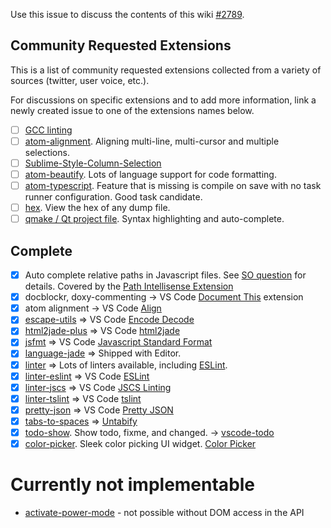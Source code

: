 Use this issue to discuss the contents of this wiki [#2789](https://github.com/Microsoft/vscode/issues/2789).

## Community Requested Extensions

This is a list of community requested extensions collected from a variety of sources (twitter, user voice, etc.). 

For discussions on specific extensions and to add more information, link a newly created issue to one of the extensions names below. 

- [ ] [GCC linting](https://atom.io/packages/linter-gcc)
- [ ] [atom-alignment](https://atom.io/packages/atom-alignment). Aligning multi-line, multi-cursor and multiple selections.
- [ ] [Sublime-Style-Column-Selection](https://atom.io/packages/Sublime-Style-Column-Selection)
- [ ] [atom-beautify](https://atom.io/packages/atom-beautify). Lots of language support for code formatting. 
- [ ] [atom-typescript](https://atom.io/packages/atom-typescript). Feature that is missing is compile on save with no task runner configuration. Good task candidate. 
- [ ] [hex](https://atom.io/packages/hex). View the hex of any dump file. 
- [ ] [qmake / Qt project file](http://doc.qt.io/qt-5/qmake-project-files.html).  Syntax highlighting and auto-complete.

## Complete
- [x] Auto complete relative paths in Javascript files. See [SO question](https://stackoverflow.com/questions/35415444/is-it-possible-to-auto-complete-relative-paths-in-vscode) for details. Covered by the [Path Intellisense Extension](https://marketplace.visualstudio.com/items?itemName=christian-kohler.path-intellisense)
- [x] docblockr, doxy-commenting -> VS Code [Document This](https://marketplace.visualstudio.com/items?itemName=joelday.docthis) extension
- [x] atom alignment -> VS Code [Align](https://marketplace.visualstudio.com/items?itemName=steve8708.Align)
- [x] [escape-utils](https://atom.io/packages/escape-utils) => VS Code [Encode Decode](https://marketplace.visualstudio.com/items?itemName=mitchdenny.ecdc)
- [x] [html2jade-plus](https://atom.io/packages/html2jade-plus) => VS Code [html2jade](https://marketplace.visualstudio.com/items?itemName=wmaurer.html2jade)
- [x] [jsfmt](https://atom.io/packages/atom-jsfmt) => VS Code [Javascript Standard Format](https://marketplace.visualstudio.com/items?itemName=chenxsan.vscode-standard-format)
- [x] [language-jade](https://atom.io/packages/language-jade) => Shipped with Editor. 
- [x] [linter](https://atom.io/packages/linter) => Lots of linters available, including [ESLint](https://marketplace.visualstudio.com/items?itemName=dbaeumer.vscode-eslint).
- [x] [linter-eslint](https://atom.io/packages/eslint) => VS Code [ESLint](https://marketplace.visualstudio.com/items?itemName=dbaeumer.vscode-eslint)
- [x] [linter-jscs](https://atom.io/packages/linter-jscs) => VS Code [JSCS Linting](https://marketplace.visualstudio.com/items?itemName=ms-vscode.jscs)
- [x] [linter-tslint](https://atom.io/packages/linter-tslint) => VS Code [tslint](https://marketplace.visualstudio.com/items?itemName=eg2.tslint)
- [x] [pretty-json](https://atom.io/packages/pretty-json) => VS Code [Pretty JSON](https://marketplace.visualstudio.com/items?itemName=mohsen1.prettify-json)
- [x] [tabs-to-spaces](https://atom.io/packages/tabs-to-spaces) => [Untabify](https://marketplace.visualstudio.com/items?itemName=ilich8086.Untabify)
- [x] [todo-show](https://atom.io/packages/todo-show). Show todo, fixme, and changed. -> [vscode-todo](https://marketplace.visualstudio.com/items/MattiasPernhult.vscode-todo)
- [x] [color-picker](https://atom.io/packages/color-picker). Sleek color picking UI widget. [Color Picker](https://marketplace.visualstudio.com/items?itemName=anseki.vscode-color) 

# Currently not implementable
- [activate-power-mode](https://atom.io/packages/activate-power-mode) - not possible without DOM access in the API